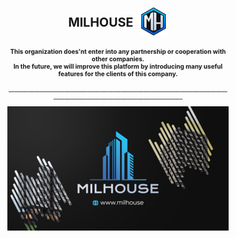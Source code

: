 <h1 align="center">
  MILHOUSE
  <img align="center" src="/assets/img/icons/webIcons/favicon-96x96.png" style="padding: 0 0 8px 8px; max-height: 64px;" />
</h1>

<h4 align="center">
  This organization does'nt enter into any partnership or cooperation with other companies.
  <br>In the future, we will improve this platform by introducing many useful features for the clients of this company.
</h4>

<p align="center">____________________________________________________________________________________________________________________________</p>

<img align="center" src="/assets/img/other/githubIntro.png"/>
